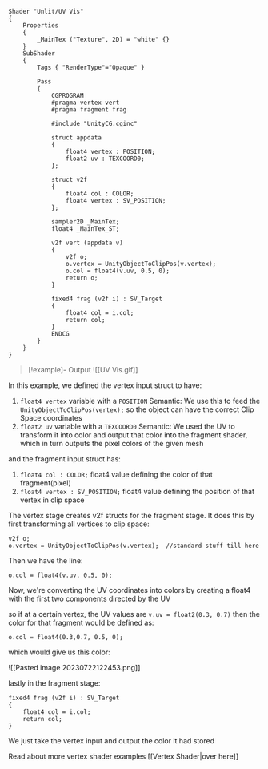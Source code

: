 
```hlsl
Shader "Unlit/UV Vis"
{
    Properties
    {
        _MainTex ("Texture", 2D) = "white" {}
    }
    SubShader
    {
        Tags { "RenderType"="Opaque" }

        Pass
        {
            CGPROGRAM
            #pragma vertex vert
            #pragma fragment frag

            #include "UnityCG.cginc"

            struct appdata
            {
                float4 vertex : POSITION;
                float2 uv : TEXCOORD0;
            };

            struct v2f
            {
                float4 col : COLOR;
                float4 vertex : SV_POSITION;
            };

            sampler2D _MainTex;
            float4 _MainTex_ST;

            v2f vert (appdata v)
            {
                v2f o;
                o.vertex = UnityObjectToClipPos(v.vertex);
                o.col = float4(v.uv, 0.5, 0);
                return o;
            }

            fixed4 frag (v2f i) : SV_Target
            {
                float4 col = i.col;
                return col;
            }
            ENDCG
        }
    }
}

```

>[!example]- Output
>![[UV Vis.gif]]

In this example, we defined the vertex input struct to have:

1) `float4 vertex` variable with a `POSITION` Semantic: We use this to feed the `UnityObjectToClipPos(vertex);`  so the object can have the correct Clip Space coordinates 
2) `float2 uv` variable with a `TEXCOORD0` Semantic: We used the UV to transform it into color and output that color into the fragment shader, which in turn outputs the pixel colors of the given mesh

and the fragment input struct has:

1) `float4 col : COLOR;`  float4 value defining the color of that fragment(pixel)
2) `float4 vertex : SV_POSITION;` float4 value defining the position of that vertex in clip space

The vertex stage creates v2f structs for the fragment stage. It does this by first transforming all vertices to clip space:

```hlsl
v2f o;
o.vertex = UnityObjectToClipPos(v.vertex);  //standard stuff till here
```

Then we have the line:
```hlsl
o.col = float4(v.uv, 0.5, 0);
```

Now, we're converting the UV coordinates into colors by creating a float4 with the first two components directed by the UV 

so if at a certain vertex, the UV values are `v.uv = float2(0.3, 0.7)` then the color for that fragment would be defined as:

```hlsl
o.col = float4(0.3,0.7, 0.5, 0);
```

which would give us this color:

![[Pasted image 20230722122453.png]]

lastly in the fragment stage: 

```
fixed4 frag (v2f i) : SV_Target
{
	float4 col = i.col;
	return col;
}
```

We just take the vertex input and output the color it had stored


Read about more vertex shader examples [[Vertex Shader|over here]]
